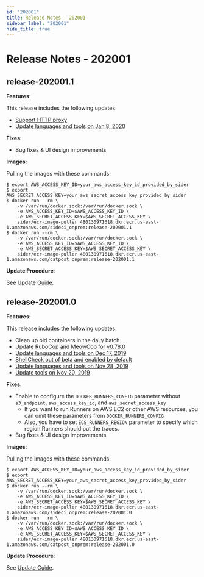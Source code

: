 ```yaml
---
id: "202001"
title: Release Notes - 202001
sidebar_label: "202001"
hide_title: true
---
```


# Release Notes - 202001

## release-202001.1

**Features**:

This release includes the following updates:

- [Support HTTP proxy](../http-proxy.md)
- [Update languages and tools on Jan 8, 2020](../../news/2020.md#update-languages-and-tools-on-jan-8-2020)

**Fixes**:

- Bug fixes & UI design improvements

**Images**:

Pulling the images with these commands:

```shell-session
$ export AWS_ACCESS_KEY_ID=your_aws_access_key_id_provided_by_sider
$ export AWS_SECRET_ACCESS_KEY=your_aws_secret_access_key_provided_by_sider
$ docker run --rm \
    -v /var/run/docker.sock:/var/run/docker.sock \
    -e AWS_ACCESS_KEY_ID=$AWS_ACCESS_KEY_ID \
    -e AWS_SECRET_ACCESS_KEY=$AWS_SECRET_ACCESS_KEY \
    sider/ecr-image-puller 480130971618.dkr.ecr.us-east-1.amazonaws.com/sideci_onprem:release-202001.1
$ docker run --rm \
    -v /var/run/docker.sock:/var/run/docker.sock \
    -e AWS_ACCESS_KEY_ID=$AWS_ACCESS_KEY_ID \
    -e AWS_SECRET_ACCESS_KEY=$AWS_SECRET_ACCESS_KEY \
    sider/ecr-image-puller 480130971618.dkr.ecr.us-east-1.amazonaws.com/catpost_onprem:release-202001.1
```

**Update Procedure**:

See [Update Guide](../updating.md).

## release-202001.0

**Features**:

This release includes the following updates:

- Clean up old containers in the daily batch
- [Update RuboCop and MeowCop for v0.78.0](../../news/2019.md#update-rubocop-and-meowcop-for-v0780)
- [Update languages and tools on Dec 17, 2019](../../news/2019.md#update-languages-and-tools-on-dec-17-2019)
- [ShellCheck out of beta and enabled by default](../../news/2019.md#shellcheck-out-of-beta-and-enabled-by-default)
- [Update languages and tools on Nov 28, 2019](../../news/2019.md#update-languages-and-tools-on-nov-28-2019)
- [Update tools on Nov 20, 2019](../../news/2019.md#update-tools-on-nov-20-2019)

**Fixes**:

- Enable to configure the `DOCKER_RUNNERS_CONFIG` parameter without `s3_endpoint`, `aws_access_key_id`, and `aws_secret_access_key`
  - If you want to run Runners on AWS EC2 or other AWS resources,
    you can omit these parameters from `DOCKER_RUNNERS_CONFIG`
  - Also, you have to set `ECS_RUNNERS_REGION` parameter to specify which region Runners should put the traces.
- Bug fixes & UI design improvements

**Images**:

Pulling the images with these commands:

```shell-session
$ export AWS_ACCESS_KEY_ID=your_aws_access_key_id_provided_by_sider
$ export AWS_SECRET_ACCESS_KEY=your_aws_secret_access_key_provided_by_sider
$ docker run --rm \
    -v /var/run/docker.sock:/var/run/docker.sock \
    -e AWS_ACCESS_KEY_ID=$AWS_ACCESS_KEY_ID \
    -e AWS_SECRET_ACCESS_KEY=$AWS_SECRET_ACCESS_KEY \
    sider/ecr-image-puller 480130971618.dkr.ecr.us-east-1.amazonaws.com/sideci_onprem:release-202001.0
$ docker run --rm \
    -v /var/run/docker.sock:/var/run/docker.sock \
    -e AWS_ACCESS_KEY_ID=$AWS_ACCESS_KEY_ID \
    -e AWS_SECRET_ACCESS_KEY=$AWS_SECRET_ACCESS_KEY \
    sider/ecr-image-puller 480130971618.dkr.ecr.us-east-1.amazonaws.com/catpost_onprem:release-202001.0
```

**Update Procedure**:

See [Update Guide](../updating.md).

